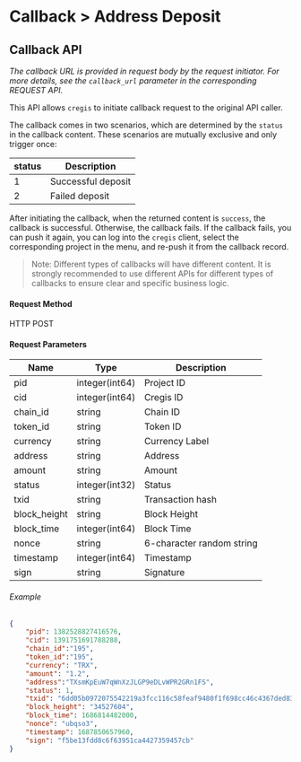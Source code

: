 # Callback > Address Deposit

## Callback API

_The callback URL is provided in request body by the request initiator. For more details, see the `callback_url` parameter in the corresponding REQUEST API._

This API allows `cregis` to initiate callback request to the original API caller. 

The callback comes in two scenarios, which are determined by the `status` in the callback content. These scenarios are mutually exclusive and only trigger once:

| status | Description          |
| ------ | --------             |
| 1      | Successful deposit   |
| 2      | Failed deposit       |

After initiating the callback, when the returned content is `success`, the callback is successful. Otherwise, the callback fails. If the callback fails, you can push it again, you can log into the `cregis` client, select the corresponding project in the menu, and re-push it from the callback record.

> Note: Different types of callbacks will have different content. It is strongly recommended to use different APIs for different types of callbacks to ensure clear and specific business logic.


#### Request Method

HTTP POST

#### Request Parameters

| Name           | Type           | Description    |
| -------------- | -------------- | -------------- |
| pid            | integer(int64) | Project ID     |
| cid            | integer(int64) | Cregis ID     |
| chain\_id      | string         | Chain ID       |
| token\_id      | string         | Token ID       |
| currency       | string         | Currency Label |
| address        | string         | Address        |
| amount         | string         | Amount         |
| status         | integer(int32) | Status         |
| txid           | string         | Transaction hash |
| block\_height  | string         | Block Height   |
| block\_time    | integer(int64) | Block Time     |
| nonce          | string         | 6-character random string |
| timestamp      | integer(int64) | Timestamp      |
| sign           | string         | Signature      |

###### Example

```json
{
    "pid": 1382528827416576,
    "cid": 1391751691788288,
    "chain_id":"195",
    "token_id":"195",
    "currency": "TRX",
    "amount": "1.2",
    "address":"TXsmKpEuW7qWnXzJLGP9eDLvWPR2GRn1FS",
    "status": 1,
    "txid": "6dd05b0972075542219a3fcc116c58feaf9480f1f698cc46c4367ded83955cfd",
    "block_height": "34527604",
    "block_time": 1686814482000,
    "nonce": "ubqso3",
    "timestamp": 1687850657960,
    "sign": "f5be13fdd8c6f63951ca4427359457cb"
}
```